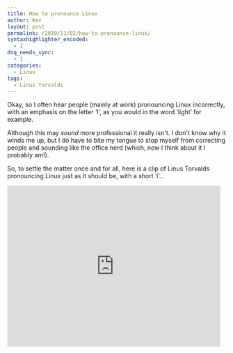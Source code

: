 ```yaml
---
title: How to pronounce Linux
author: Kev
layout: post
permalink: /2010/11/02/how-to-pronounce-linux/
syntaxhighlighter_encoded:
  - 1
dsq_needs_sync:
  - 1
categories:
  - Linux
tags:
  - Linus Torvalds
---
```

Okay, so I often hear people (mainly at work) pronouncing Linux incorrectly, with an emphasis on the letter &#8216;I&#8217;, as you would in the word &#8216;light&#8217; for example.

Although this may *sound* more professional it really isn't. I don't know why it winds me up, but I do have to bite my tongue to stop myself from correcting people and sounding like the office nerd (which, now I think about it I probably am!).

So, to settle the matter once and for all, here is a clip of Linus Torvalds pronouncing Linux just as it should be, with a short &#8216;i&#8217;&#8230;

<iframe width="490" height="370" src="http://www.youtube.com/embed/5IfHm6R5le0" frameborder="0" allowfullscreen="allowfullscreen" data-link="http://www.youtube.com/watch?v=5IfHm6R5le0"></iframe>
